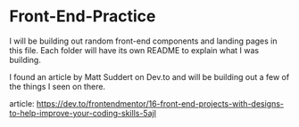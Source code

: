 # Front-End-Practice

I will be building out random front-end components and landing pages in this file.  Each folder will have its own README to explain what I was building.


I found an article by Matt Suddert on Dev.to and will be building out a few of the things I seen on there.

article: https://dev.to/frontendmentor/16-front-end-projects-with-designs-to-help-improve-your-coding-skills-5ajl
